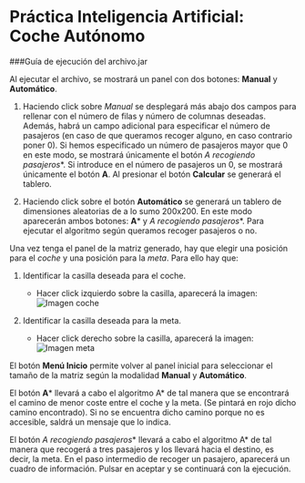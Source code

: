 # Práctica Inteligencia Artificial: Coche Autónomo
###Guía de ejecución del archivo.jar


Al ejecutar el archivo, se mostrará un panel con dos botones: **Manual** y **Automático**.
1. Haciendo click sobre *Manual* se desplegará más abajo dos campos para rellenar con el número de filas
y número de columnas deseadas. Además, habrá un campo adicional para especificar el número de pasajeros (en caso de que queramos recoger alguno, en caso contrario poner 0).
Si hemos especificado un número de pasajeros mayor que 0 en este modo, se mostrará únicamente el botón **A* recogiendo pasajeros**.
Si introduce en el número de pasajeros un 0, se mostrará únicamente el botón **A**.
Al presionar el botón **Calcular** se generará el tablero.



2. Haciendo click sobre el botón **Automático** se generará un tablero de dimensiones aleatorias
de a lo sumo 200x200. En este modo aparecerán ambos botones: **A*** y **A* recogiendo pasajeros**. Para ejecutar el algoritmo según queramos recoger pasajeros o no.

Una vez  tenga el panel de la matriz generado, hay que elegir una posición para el _coche_
y una posición para la _meta_. Para ello hay que:

1. Identificar la casilla deseada para el coche.
    * Hacer click izquierdo sobre la casilla, aparecerá la imagen: ![Imagen coche](http://banot.etsii.ull.es/alu4605/images_ia/coche3.png "Coche")

2. Identificar la casilla deseada para la meta.
    * Hacer click derecho sobre la casilla,  aparecerá la imagen: ![Imagen meta](http://banot.etsii.ull.es/alu4605/images_ia/meta2.png "Meta")


El botón **Menú Inicio** permite volver al panel inicial para seleccionar el tamaño de la matriz según la modalidad **Manual** y **Automático**.


El botón **A*** llevará a cabo el algoritmo A* de tal manera que se encontrará el camino de menor coste entre el coche y la meta. 
(Se pintará en rojo dicho camino encontrado). Si no se encuentra dicho camino porque no es accesible, saldrá un mensaje que lo indica.

El botón **A* recogiendo pasajeros** llevará a cabo el algoritmo A* de tal manera que recogerá a tres pasajeros y los llevará hacia
el destino, es decir, la meta. En el paso intermedio de recoger un pasajero, aparecerá un cuadro de información. Pulsar en aceptar y
se continuará con la ejecución.
